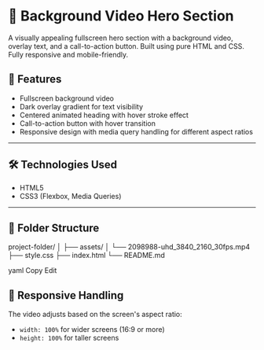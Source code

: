 # 🌌 Background Video Hero Section

A visually appealing fullscreen hero section with a background video, overlay text, and a call-to-action button. Built using pure HTML and CSS. Fully responsive and mobile-friendly.

## 🚀 Features

- Fullscreen background video
- Dark overlay gradient for text visibility
- Centered animated heading with hover stroke effect
- Call-to-action button with hover transition
- Responsive design with media query handling for different aspect ratios

---

## 🛠️ Technologies Used

- HTML5
- CSS3 (Flexbox, Media Queries)

---

## 📂 Folder Structure

project-folder/
│
├── assets/
│ └── 2098988-uhd_3840_2160_30fps.mp4
├── style.css
├── index.html
└── README.md

yaml
Copy
Edit

## 📱 Responsive Handling

The video adjusts based on the screen's aspect ratio:

- `width: 100%` for wider screens (16:9 or more)
- `height: 100%` for taller screens
